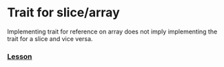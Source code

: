 # Trait for slice/array

Implementing trait for reference on array does not imply implementing the trait for a slice and vice versa.

### [Lesson](./lesson/Readme.md)